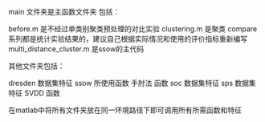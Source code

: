main 文件夹是主函数文件夹 包括：

before.m 是不经过单类别聚类预处理的对比实验
clustering.m 是聚类
compare 系列都是统计实验结果的，建议自己根据实际情况和使用的评价指标重新编写
multi_distance_cluster.m 是ssow的主代码


其他文件夹包括：

dresden 数据集特征
ssow 所使用函数
手肘法 函数
soc 数据集特征
sps 数据集特征
SVDD 函数


在matlab中将所有文件夹放在同一环境路径下即可调用所有所需函数和特征